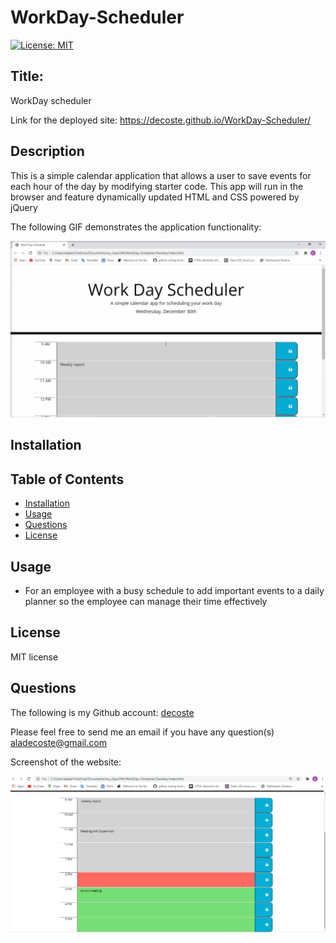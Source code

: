 # WorkDay-Scheduler

[![License: MIT](https://img.shields.io/badge/License-MIT-yellow.svg)](https://opensource.org/licenses/MIT)

## Title:
WorkDay scheduler

Link for the deployed site: https://decoste.github.io/WorkDay-Scheduler/

## Description
This is a simple calendar application that allows a user to save events for each hour of the day by modifying starter code. This app will run in the browser and feature dynamically updated HTML and CSS powered by jQuery

The following GIF demonstrates the application functionality:

![workDay scheduler](./assets/images/task.gif)

## Installation


## Table of Contents
  * [Installation](#installation)
  * [Usage](#usage)
  * [Questions](#questions)
  * [License](#license)

## Usage
  * For an employee with a busy schedule to add important events to a daily planner so the employee can manage their time effectively


## License
MIT license

## Questions
The following is my Github account:
[decoste](https://github.com/decoste)

Please feel free to send me an email if you have any question(s) aladecoste@gmail.com


Screenshot of the website:

![emp](./assets/images/Capture.PNG)

